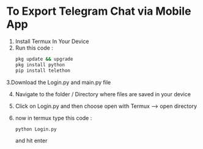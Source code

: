 # To Export Telegram Chat via Mobile App

1. Install Termux In Your Device
2. Run this code :
   ```bash
   pkg update && upgrade
   pkg install python
   pip install telethon
   ```
3.Download the Login.py and main.py file

4. Navigate to the folder / Directory where files are saved in your device

5. Click on Login.py and then choose open with Termux --> open directory

6. now in termux type this code :
   ```bash
   python Login.py
   ```
   and hit enter 
